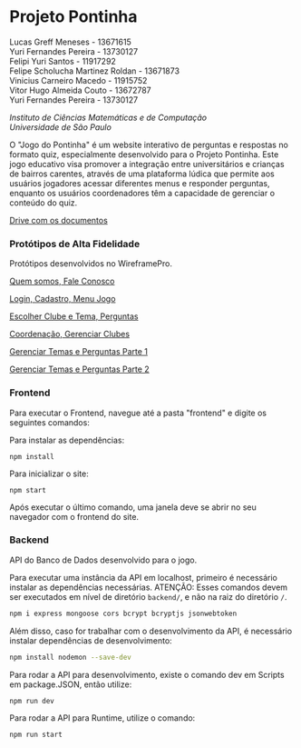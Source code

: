 # Projeto Pontinha

Lucas Greff Meneses - 13671615 <br>
Yuri Fernandes Pereira - 13730127 <br>
Felipi Yuri Santos - 11917292 <br>
Felipe Scholucha Martinez Roldan - 13671873 <br>
Vinicius Carneiro Macedo - 11915752 <br>
Vitor Hugo Almeida Couto - 13672787 <br>
Yuri Fernandes Pereira - 13730127 <br>

*Instituto de Ciências Matemáticas e de Computação* <br>
*Universidade de São Paulo* <br>

O "Jogo do Pontinha" é um website interativo de perguntas e respostas no formato quiz, especialmente desenvolvido para o Projeto Pontinha. Este jogo educativo visa promover a integração entre universitários e crianças de bairros carentes, através de uma plataforma lúdica que permite aos usuários jogadores acessar diferentes menus e responder perguntas, enquanto os usuários coordenadores têm a capacidade de gerenciar o conteúdo do quiz.

[Drive com os documentos](https://drive.google.com/drive/u/1/folders/1Kp4l4wmGyN-o173UJA1Z_BRWZ9riUMh0)

### Protótipos de Alta Fidelidade

Protótipos desenvolvidos no WireframePro.

[Quem somos, Fale Conosco](https://wireframepro.mockflow.com/view/MDN5mCYJPh#/page/6fe92076b04a4d8597cca1188d6d06a9)

[Login, Cadastro, Menu Jogo](https://wireframepro.mockflow.com/view/M81pvm6ovqb#/page/D0ab6cdc25eacf7f633366f5c2090e823)

[Escolher Clube e Tema, Perguntas](https://wireframepro.mockflow.com/view/MUXZETQ8uqb#/page/057e01fda35b468ab5153320973d3bc7)

[Coordenação, Gerenciar Clubes](https://wireframepro.mockflow.com/view/Mb9wHGxKPh#/page/454a03018329409d94c0916848932e17)

[Gerenciar Temas e Perguntas Parte 1](https://wireframepro.mockflow.com/view/M4jMmA84vqb#/page/1e395dc03ace4fbaad452f7876784f43)

[Gerenciar Temas e Perguntas Parte 2](https://wireframepro.mockflow.com/view/MIDSsV35vqb#/page/b773fe78fb2a4da28c1ff00aa9182505)

### Frontend

Para executar o Frontend, navegue até a pasta "frontend" e digite os seguintes comandos:

Para instalar as dependências:

```
npm install
```

Para inicializar o site:

```
npm start
```

Após executar o último comando, uma janela deve se abrir no seu navegador com o frontend do site.

### Backend


API do Banco de Dados desenvolvido para o jogo.

Para executar uma instância da API em localhost, primeiro é necessário instalar as dependências necessárias. ATENÇÃO: Esses comandos devem ser executados em nível de diretório `backend/`, e não na raiz do diretório `/`.

```bash
npm i express mongoose cors bcrypt bcryptjs jsonwebtoken
```

Além disso, caso for trabalhar com o desenvolvimento da API, é necessário instalar dependências de desenvolvimento:

```bash
npm install nodemon --save-dev
```

Para rodar a API para desenvolvimento, existe o comando dev em Scripts em package.JSON, então utilize:

```bash
npm run dev
```

Para rodar a API para Runtime, utilize o comando:

```bash
npm run start
```
